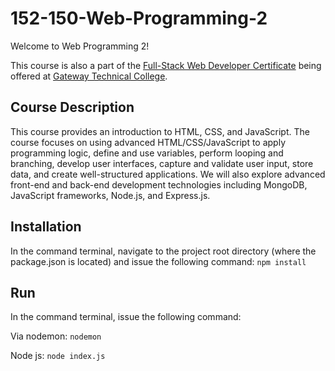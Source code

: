 # 152-150-Web-Programming-2
Welcome to Web Programming 2!

This course is also a part of the [Full-Stack Web Developer Certificate](https://www.gtc.edu/programs/certificates/it-full-stack-web-developer) being offered at [Gateway Technical College](http://gtc.edu).

## Course Description
This course provides an introduction to HTML, CSS, and JavaScript. The course focuses on using advanced HTML/CSS/JavaScript to apply programming logic, define and use variables, perform looping and branching, develop user interfaces, capture and validate user input, store data, and create well-structured applications.   We will also explore advanced front-end and back-end development technologies including MongoDB, JavaScript frameworks, Node.js, and Express.js.

## Installation
In the command terminal, navigate to the project root directory (where the package.json is located) and issue the following command:
<code>npm install</code>

## Run
In the command terminal, issue the following command:

Via nodemon:  <code>nodemon</code>

Node js: <code>node index.js</code>

